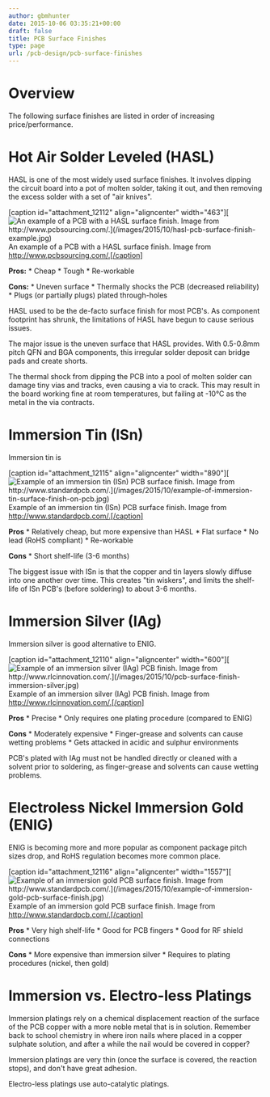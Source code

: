 ```yaml
---
author: gbmhunter
date: 2015-10-06 03:35:21+00:00
draft: false
title: PCB Surface Finishes
type: page
url: /pcb-design/pcb-surface-finishes
---
```


# Overview

The following surface finishes are listed in order of increasing price/performance.

# Hot Air Solder Leveled (HASL)

HASL is one of the most widely used surface finishes. It involves dipping the circuit board into a pot of molten solder, taking it out, and then removing the excess solder with a set of "air knives".

[caption id="attachment_12112" align="aligncenter" width="463"][![An example of a PCB with a HASL surface finish. Image from http://www.pcbsourcing.com/.](/images/2015/10/hasl-pcb-surface-finish-example.jpg)
](/images/2015/10/hasl-pcb-surface-finish-example.jpg) An example of a PCB with a HASL surface finish. Image from http://www.pcbsourcing.com/.[/caption]

**Pros:**  * Cheap  * Tough  * Re-workable

**Cons:**  * Uneven surface  * Thermally shocks the PCB (decreased reliability)  * Plugs (or partially plugs) plated through-holes

HASL used to be the de-facto surface finish for most PCB's. As component footprint has shrunk, the limitations of HASL have begun to cause serious issues.

The major issue is the uneven surface that HASL provides. With 0.5-0.8mm pitch QFN and BGA components, this irregular solder deposit can bridge pads and create shorts.

The thermal shock from dipping the PCB into a pool of molten solder can damage tiny vias and tracks, even causing a via to crack. This may result in the board working fine at room temperatures, but failing at -10°C as the metal in the via contracts.

# Immersion Tin (ISn)

Immersion tin is

[caption id="attachment_12115" align="aligncenter" width="890"][![Example of an immersion tin (ISn) PCB surface finish. Image from http://www.standardpcb.com/.](/images/2015/10/example-of-immersion-tin-surface-finish-on-pcb.jpg)
](/images/2015/10/example-of-immersion-tin-surface-finish-on-pcb.jpg) Example of an immersion tin (ISn) PCB surface finish. Image from http://www.standardpcb.com/.[/caption]

**Pros**  * Relatively cheap, but more expensive than HASL  * Flat surface  * No lead (RoHS compliant)  * Re-workable

**Cons**  * Short shelf-life (3-6 months)

The biggest issue with ISn is that the copper and tin layers slowly diffuse into one another over time. This creates "tin wiskers", and limits the shelf-life of ISn PCB's (before soldering) to about 3-6 months.

# Immersion Silver (IAg)

Immersion silver is good alternative to ENIG.

[caption id="attachment_12110" align="aligncenter" width="600"][![Example of an immersion silver (IAg) PCB finish. Image from http://www.rlcinnovation.com/.](/images/2015/10/pcb-surface-finish-immersion-silver.jpg)
](/images/2015/10/pcb-surface-finish-immersion-silver.jpg) Example of an immersion silver (IAg) PCB finish. Image from http://www.rlcinnovation.com/.[/caption]

**Pros**  * Precise  * Only requires one plating procedure (compared to ENIG)

**Cons**  * Moderately expensive  * Finger-grease and solvents can cause wetting problems  * Gets attacked in acidic and sulphur environments

PCB's plated with IAg must not be handled directly or cleaned with a solvent prior to soldering, as finger-grease and solvents can cause wetting problems.

# Electroless Nickel Immersion Gold (ENIG)

ENIG is becoming more and more popular as component package pitch sizes drop, and RoHS regulation becomes more common place.

[caption id="attachment_12116" align="aligncenter" width="1557"][![Example of an immersion gold PCB surface finish. Image from http://www.standardpcb.com/.](/images/2015/10/example-of-immersion-gold-pcb-surface-finish.jpg)
](/images/2015/10/example-of-immersion-gold-pcb-surface-finish.jpg) Example of an immersion gold PCB surface finish. Image from http://www.standardpcb.com/.[/caption]

**Pros**  * Very high shelf-life  * Good for PCB fingers  * Good for RF shield connections

**Cons**  * More expensive than immersion silver  * Requires to plating procedures (nickel, then gold)

# Immersion vs. Electro-less Platings

Immersion platings rely on a chemical displacement reaction of the surface of the PCB copper with a more noble metal that is in solution. Remember back to school chemistry in where iron nails where placed in a copper sulphate solution, and after a while the nail would be covered in copper?

Immersion platings are very thin (once the surface is covered, the reaction stops), and don't have great adhesion.

Electro-less platings use auto-catalytic platings.
